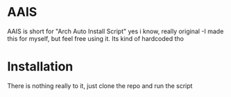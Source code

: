 # AAIS
AAIS is short for "Arch Auto Install Script" yes i know, really original
-I made this for myself, but feel free using it. Its kind of hardcoded tho

# Installation
There is nothing really to it, just clone the repo and run the script
